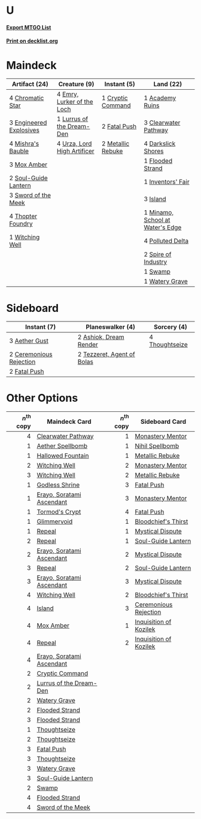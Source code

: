 # U

#### [Export MTGO List](../collection/U/U.txt)
#### [Print on decklist.org](http://decklist.org/?deckmain=1%09Academy%20Ruins%0A4%09Chromatic%20Star%0A3%09Clearwater%20Pathway%0A1%09Cryptic%20Command%0A4%09Darkslick%20Shores%0A4%09Emry,%20Lurker%20of%20the%20Loch%0A3%09Engineered%20Explosives%0A2%09Fatal%20Push%0A1%09Flooded%20Strand%0A1%09Inventors'%20Fair%0A3%09Island%0A1%09Lurrus%20of%20the%20Dream-Den%0A2%09Metallic%20Rebuke%0A1%09Minamo,%20School%20at%20Water's%20Edge%0A4%09Mishra's%20Bauble%0A3%09Mox%20Amber%0A4%09Polluted%20Delta%0A2%09Soul-Guide%20Lantern%0A2%09Spire%20of%20Industry%0A1%09Swamp%0A3%09Sword%20of%20the%20Meek%0A4%09Thopter%20Foundry%0A4%09Urza,%20Lord%20High%20Artificer%0A1%09Watery%20Grave%0A1%09Witching%20Well&deckside=3%09Aether%20Gust%0A2%09Ashiok,%20Dream%20Render%0A2%09Ceremonious%20Rejection%0A2%09Fatal%20Push%0A2%09Tezzeret,%20Agent%20of%20Bolas%0A4%09Thoughtseize)
# Maindeck

|                                          Artifact (24)                                          |                                             Creature (9)                                             |                                        Instant (5)                                         |                                                Land (22)                                                 |
|-------------------------------------------------------------------------------------------------|------------------------------------------------------------------------------------------------------|--------------------------------------------------------------------------------------------|----------------------------------------------------------------------------------------------------------|
|4 [Chromatic Star](http://gatherer.wizards.com/Pages/Card/Details.aspx?multiverseid=135279)      |4 [Emry, Lurker of the Loch](http://gatherer.wizards.com/Pages/Card/Details.aspx?multiverseid=473005) |1 [Cryptic Command](http://gatherer.wizards.com/Pages/Card/Details.aspx?multiverseid=438614)|1 [Academy Ruins](http://gatherer.wizards.com/Pages/Card/Details.aspx?multiverseid=370424)                |
|3 [Engineered Explosives](http://gatherer.wizards.com/Pages/Card/Details.aspx?multiverseid=50139)|1 [Lurrus of the Dream-Den](http://gatherer.wizards.com/Pages/Card/Details.aspx?multiverseid=479746)  |2 [Fatal Push](http://gatherer.wizards.com/Pages/Card/Details.aspx?multiverseid=423724)     |3 [Clearwater Pathway](http://gatherer.wizards.com/Pages/Card/Details.aspx?multiverseid=491913)           |
|4 [Mishra's Bauble](http://gatherer.wizards.com/Pages/Card/Details.aspx?multiverseid=122122)     |4 [Urza, Lord High Artificer](http://gatherer.wizards.com/Pages/Card/Details.aspx?multiverseid=464024)|2 [Metallic Rebuke](http://gatherer.wizards.com/Pages/Card/Details.aspx?multiverseid=423706)|4 [Darkslick Shores](http://gatherer.wizards.com/Pages/Card/Details.aspx?multiverseid=209400)             |
|3 [Mox Amber](http://gatherer.wizards.com/Pages/Card/Details.aspx?multiverseid=443112)           |                                                                                                      |                                                                                            |1 [Flooded Strand](http://gatherer.wizards.com/Pages/Card/Details.aspx?multiverseid=405098)               |
|2 [Soul-Guide Lantern](http://gatherer.wizards.com/Pages/Card/Details.aspx?multiverseid=476488)  |                                                                                                      |                                                                                            |1 [Inventors' Fair](http://gatherer.wizards.com/Pages/Card/Details.aspx?multiverseid=417820)              |
|3 [Sword of the Meek](http://gatherer.wizards.com/Pages/Card/Details.aspx?multiverseid=126215)   |                                                                                                      |                                                                                            |3 [Island](http://gatherer.wizards.com/Pages/Card/Details.aspx?multiverseid=439857)                       |
|4 [Thopter Foundry](http://gatherer.wizards.com/Pages/Card/Details.aspx?multiverseid=183017)     |                                                                                                      |                                                                                            |1 [Minamo, School at Water's Edge](http://gatherer.wizards.com/Pages/Card/Details.aspx?multiverseid=79179)|
|1 [Witching Well](http://gatherer.wizards.com/Pages/Card/Details.aspx?multiverseid=473036)       |                                                                                                      |                                                                                            |4 [Polluted Delta](http://gatherer.wizards.com/Pages/Card/Details.aspx?multiverseid=405104)               |
|                                                                                                 |                                                                                                      |                                                                                            |2 [Spire of Industry](http://gatherer.wizards.com/Pages/Card/Details.aspx?multiverseid=423851)            |
|                                                                                                 |                                                                                                      |                                                                                            |1 [Swamp](http://gatherer.wizards.com/Pages/Card/Details.aspx?multiverseid=439858)                        |
|                                                                                                 |                                                                                                      |                                                                                            |1 [Watery Grave](http://gatherer.wizards.com/Pages/Card/Details.aspx?multiverseid=405114)                 |


# Sideboard

|                                           Instant (7)                                            |                                          Planeswalker (4)                                           |                                       Sorcery (4)                                       |
|--------------------------------------------------------------------------------------------------|-----------------------------------------------------------------------------------------------------|-----------------------------------------------------------------------------------------|
|3 [Aether Gust](http://gatherer.wizards.com/Pages/Card/Details.aspx?multiverseid=466796)          |2 [Ashiok, Dream Render](http://gatherer.wizards.com/Pages/Card/Details.aspx?multiverseid=461155)    |4 [Thoughtseize](http://gatherer.wizards.com/Pages/Card/Details.aspx?multiverseid=438676)|
|2 [Ceremonious Rejection](http://gatherer.wizards.com/Pages/Card/Details.aspx?multiverseid=417613)|2 [Tezzeret, Agent of Bolas](http://gatherer.wizards.com/Pages/Card/Details.aspx?multiverseid=214065)|                                                                                         |
|2 [Fatal Push](http://gatherer.wizards.com/Pages/Card/Details.aspx?multiverseid=423724)           |                                                                                                     |                                                                                         |


# Other Options

|*n*<sup>th</sup> copy|                                           Maindeck Card                                           |*n*<sup>th</sup> copy|                                         Sideboard Card                                          |
|--------------------:|---------------------------------------------------------------------------------------------------|--------------------:|-------------------------------------------------------------------------------------------------|
|                    4|[Clearwater Pathway](http://gatherer.wizards.com/Pages/Card/Details.aspx?multiverseid=491913)      |                    1|[Monastery Mentor](http://gatherer.wizards.com/Pages/Card/Details.aspx?multiverseid=391883)      |
|                    1|[Aether Spellbomb](http://gatherer.wizards.com/Pages/Card/Details.aspx?multiverseid=220525)        |                    1|[Nihil Spellbomb](http://gatherer.wizards.com/Pages/Card/Details.aspx?multiverseid=442215)       |
|                    1|[Hallowed Fountain](http://gatherer.wizards.com/Pages/Card/Details.aspx?multiverseid=97071)        |                    1|[Metallic Rebuke](http://gatherer.wizards.com/Pages/Card/Details.aspx?multiverseid=423706)       |
|                    2|[Witching Well](http://gatherer.wizards.com/Pages/Card/Details.aspx?multiverseid=473036)           |                    2|[Monastery Mentor](http://gatherer.wizards.com/Pages/Card/Details.aspx?multiverseid=391883)      |
|                    3|[Witching Well](http://gatherer.wizards.com/Pages/Card/Details.aspx?multiverseid=473036)           |                    2|[Metallic Rebuke](http://gatherer.wizards.com/Pages/Card/Details.aspx?multiverseid=423706)       |
|                    1|[Godless Shrine](http://gatherer.wizards.com/Pages/Card/Details.aspx?multiverseid=405099)          |                    3|[Fatal Push](http://gatherer.wizards.com/Pages/Card/Details.aspx?multiverseid=423724)            |
|                    1|[Erayo, Soratami Ascendant](http://gatherer.wizards.com/Pages/Card/Details.aspx?multiverseid=87599)|                    3|[Monastery Mentor](http://gatherer.wizards.com/Pages/Card/Details.aspx?multiverseid=391883)      |
|                    1|[Tormod's Crypt](http://gatherer.wizards.com/Pages/Card/Details.aspx?multiverseid=389723)          |                    4|[Fatal Push](http://gatherer.wizards.com/Pages/Card/Details.aspx?multiverseid=423724)            |
|                    1|[Glimmervoid](http://gatherer.wizards.com/Pages/Card/Details.aspx?multiverseid=370425)             |                    1|[Bloodchief's Thirst](http://gatherer.wizards.com/Pages/Card/Details.aspx?multiverseid=491729)   |
|                    1|[Repeal](http://gatherer.wizards.com/Pages/Card/Details.aspx?multiverseid=405357)                  |                    1|[Mystical Dispute](http://gatherer.wizards.com/Pages/Card/Details.aspx?multiverseid=473020)      |
|                    2|[Repeal](http://gatherer.wizards.com/Pages/Card/Details.aspx?multiverseid=405357)                  |                    1|[Soul-Guide Lantern](http://gatherer.wizards.com/Pages/Card/Details.aspx?multiverseid=476488)    |
|                    2|[Erayo, Soratami Ascendant](http://gatherer.wizards.com/Pages/Card/Details.aspx?multiverseid=87599)|                    2|[Mystical Dispute](http://gatherer.wizards.com/Pages/Card/Details.aspx?multiverseid=473020)      |
|                    3|[Repeal](http://gatherer.wizards.com/Pages/Card/Details.aspx?multiverseid=405357)                  |                    2|[Soul-Guide Lantern](http://gatherer.wizards.com/Pages/Card/Details.aspx?multiverseid=476488)    |
|                    3|[Erayo, Soratami Ascendant](http://gatherer.wizards.com/Pages/Card/Details.aspx?multiverseid=87599)|                    3|[Mystical Dispute](http://gatherer.wizards.com/Pages/Card/Details.aspx?multiverseid=473020)      |
|                    4|[Witching Well](http://gatherer.wizards.com/Pages/Card/Details.aspx?multiverseid=473036)           |                    2|[Bloodchief's Thirst](http://gatherer.wizards.com/Pages/Card/Details.aspx?multiverseid=491729)   |
|                    4|[Island](http://gatherer.wizards.com/Pages/Card/Details.aspx?multiverseid=439857)                  |                    3|[Ceremonious Rejection](http://gatherer.wizards.com/Pages/Card/Details.aspx?multiverseid=417613) |
|                    4|[Mox Amber](http://gatherer.wizards.com/Pages/Card/Details.aspx?multiverseid=443112)               |                    1|[Inquisition of Kozilek](http://gatherer.wizards.com/Pages/Card/Details.aspx?multiverseid=416897)|
|                    4|[Repeal](http://gatherer.wizards.com/Pages/Card/Details.aspx?multiverseid=405357)                  |                    2|[Inquisition of Kozilek](http://gatherer.wizards.com/Pages/Card/Details.aspx?multiverseid=416897)|
|                    4|[Erayo, Soratami Ascendant](http://gatherer.wizards.com/Pages/Card/Details.aspx?multiverseid=87599)|                     |                                                                                                 |
|                    2|[Cryptic Command](http://gatherer.wizards.com/Pages/Card/Details.aspx?multiverseid=438614)         |                     |                                                                                                 |
|                    2|[Lurrus of the Dream-Den](http://gatherer.wizards.com/Pages/Card/Details.aspx?multiverseid=479746) |                     |                                                                                                 |
|                    2|[Watery Grave](http://gatherer.wizards.com/Pages/Card/Details.aspx?multiverseid=405114)            |                     |                                                                                                 |
|                    2|[Flooded Strand](http://gatherer.wizards.com/Pages/Card/Details.aspx?multiverseid=405098)          |                     |                                                                                                 |
|                    3|[Flooded Strand](http://gatherer.wizards.com/Pages/Card/Details.aspx?multiverseid=405098)          |                     |                                                                                                 |
|                    1|[Thoughtseize](http://gatherer.wizards.com/Pages/Card/Details.aspx?multiverseid=438676)            |                     |                                                                                                 |
|                    2|[Thoughtseize](http://gatherer.wizards.com/Pages/Card/Details.aspx?multiverseid=438676)            |                     |                                                                                                 |
|                    3|[Fatal Push](http://gatherer.wizards.com/Pages/Card/Details.aspx?multiverseid=423724)              |                     |                                                                                                 |
|                    3|[Thoughtseize](http://gatherer.wizards.com/Pages/Card/Details.aspx?multiverseid=438676)            |                     |                                                                                                 |
|                    3|[Watery Grave](http://gatherer.wizards.com/Pages/Card/Details.aspx?multiverseid=405114)            |                     |                                                                                                 |
|                    3|[Soul-Guide Lantern](http://gatherer.wizards.com/Pages/Card/Details.aspx?multiverseid=476488)      |                     |                                                                                                 |
|                    2|[Swamp](http://gatherer.wizards.com/Pages/Card/Details.aspx?multiverseid=439858)                   |                     |                                                                                                 |
|                    4|[Flooded Strand](http://gatherer.wizards.com/Pages/Card/Details.aspx?multiverseid=405098)          |                     |                                                                                                 |
|                    4|[Sword of the Meek](http://gatherer.wizards.com/Pages/Card/Details.aspx?multiverseid=126215)       |                     |                                                                                                 |

